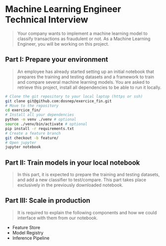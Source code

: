# Machine Learning Engineer Technical Interview

> Your company wants to implement a machine learning model to classify transactions as fraudulent or not. As a Machine Learning Engineer, you will be working on this project.

## Part I: Prepare your environment

> An employee has already started setting up an initial notebook that prepares the training and testing datasets and a framework to train and compare several machine learning models. You are asked to retrieve this project, install all dependencies to be able to run it locally.

```sh
# Clone the git repository to your local laptop (https or ssh)
git clone git@github.com:dosnep/exercice_fin.git
# Move to the repository
cd exercice_fin/
# Install all your dependencies
python -m venv ./venv # optional
source ./venv/bin/activate # optional
pip install -r requirements.txt
# Create a feature branch
git checkout -b feature/
# Open jupyter
jupyter notebook
```

## Part II: Train models in your local notebook

> In this part, it is expected to prepare the training and testing datasets, and add a new classifier to test/compare. This part takes place exclusively in the previously downloaded notebook.

## Part III: Scale in production

> It is required to explain the following components and how we could interface with them from our notebook.

- Feature Store
- Model Registry
- Inference Pipeline